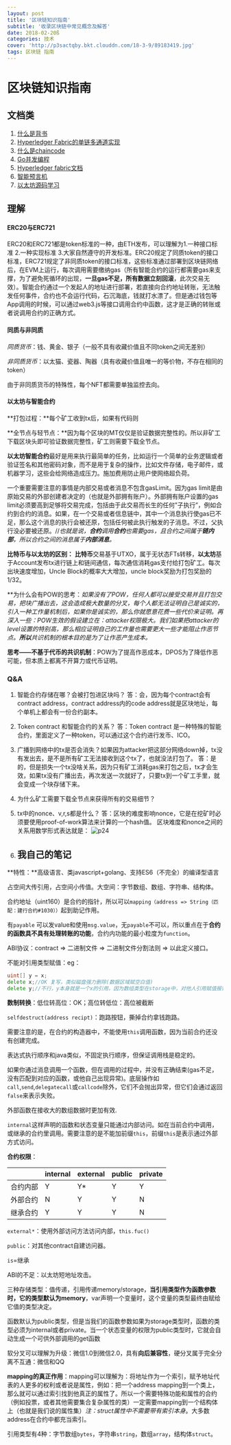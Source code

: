 ```yaml
---
layout: post
title: '区块链知识指南'
subtitle: '收录区块链中常见概念及解答'
date: 2018-02-20ß
categories: 技术
cover: 'http://p3sactqby.bkt.clouddn.com/18-3-9/89183419.jpg'
tags: 区块链 指南
---
```


# 区块链知识指南

## 文档类

1. [什么是背书](https://baijiahao.baidu.com/s?id=1587380849611281727&wfr=spider&for=pc)
2. [Hyperledger Fabric的单链多通道实现](http://blog.sina.com.cn/s/blog_16b6c12010102wjjs.html)
3. [什么是chaincode](https://www.cnblogs.com/zeyaries/p/7158027.html)
4. [Go并发编程](https://studygolang.com/articles/6012)
5. [Hyperledger fabric文档](http://blog.csdn.net/hejjiiee/article/details/53356206)
6. [智能预言机](http://www.8btc.com/smart-oralcle-codius)
7. [以太坊源码学习](http://www.cnblogs.com/baizx/p/6928622.html)


## 理解

<!--2018/3/8-->

#### ERC20与ERC721

ERC20和ERC721都是token标准的一种，由ETH发布，可以理解为1.一种接口标准 2.一种实现标准 3.大家自然遵守的开发标准。ERC20规定了同质token的接口标准，ERC721规定了非同质token的接口标准，这些标准通过部署到区块链网络后，在EVM上运行，每次调用需要缴纳gas（所有智能合约的运行都需要gas来支撑，为了避免死循环的出现，**一旦gas不足，所有数据立刻回滚**，此次交易无效）。智能合约通过一个发起人的地址进行部署，若直接向合约地址转账，无法触发任何事件，合约也不会运行代码，石沉海底，钱就打水漂了。但是通过钱包等App调用的时候，可以通过web3.js等接口调用合约中函数，这才是正确的转账或者说调用合约的正确方式。

#### 同质与非同质

*同质货币*：钱、黄金、银子（一般不具有收藏价值且不同token之间无差别）

*非同质货币*：以太猫、瓷器、陶器（具有收藏价值且唯一的等价物，不存在相同的token）

由于非同质货币的特殊性，每个NFT都需要单独监控去向。

<!--2018/3/9-->

#### 以太坊与智能合约

**打包过程：**每个矿工收到tx后，如果有代码则

**全节点与轻节点：**因为每个区块的MT仅仅是验证数据完整性的。所以非矿工下载区块头即可验证数据完整性，矿工则需要下载全节点。

**以太坊智能合约**最好是用来执行最简单的任务，比如运行一个简单的业务逻辑或者验证签名和其他密码对象，而不是用于复杂的操作，比如文件存储，电子邮件，或机器学习，这些会给网络造成压力。施加费用防止用户使网络超负荷。

一个重要需要注意的事情是内部交易或者消息不包含gasLimit。因为gas limit是由原始交易的外部创建者决定的（也就是外部拥有账户）。外部拥有账户设置的gas limit必须要高到足够将交易完成，包括由于此交易而长生的任何”子执行”，例如合约到合约的消息。如果，在一个交易或者信息链中，其中一个消息执行使gas已不足，那么这个消息的执行会被还原，包括任何被此执行触发的子消息。不过，父执行没必要被还原。//*也就是说，**合约**调用**合约**也需要gas，且合约之间属于**链内部**，所以合约之间的消息属于**内部消息**。*

**比特币与以太坊的区别：** **比特币**交易基于UTXO，属于无状态FTs转移，**以太坊**基于Account发布tx进行链上和链间通信，每次通信消耗gas支付给打包矿工。每次出块速度增加，Uncle Block的概率大大增加，uncle block奖励为打包奖励的1/32。

**为什么会有POW的思考：**如果没有了POW，任何人都可以接受交易并且打包交易，把块广播出去，这会造成极大数量的分叉，每个人都无法证明自己是诚实的，引入一种工作量机制后，如果你是诚实的，那么你就愿意花费一些代价来证明。再深入一些：POW生效的假设建立在：attacker权限极大。我们如果把attacker的level设置的特别高，那么相应证明自己的工作量也需要更大一些才能阻止作恶节点。**所以***共识机制的根本目的是为了让作恶产生成本。*

**思考——不基于代币的共识机制**：POW为了提高作恶成本，DPOS为了降低作恶可能，但本质上都离不开算力或代币证明。

### Q&A

1. 智能合约存储在哪？会被打包进区块吗？
答：会，因为每个contract会有contract address，contract address内的code address就是区块地址，每个单机上都会有一份合约副本。
2. Token contract 和智能合约的关系？
答：Token contract 是一种特殊的智能合约，里面定义了一种token，可以通过这个合约进行发币、ICO。
3. 广播到网络中的tx是否会消失？如果因为attacker把这部分网络down掉，tx没有发出去，是不是所有矿工无法接收到这个tx了，也就没法打包了。
答：是的，但是损失一个tx没啥关系，因为只有矿工消耗gas来打包之后，tx才会生效，如果tx没有广播出去，再次发送一次就好了，只要tx到一个矿工手里，就会变成一个块存储下来。
4. 为什么矿工需要下载全节点来获得所有的交易细节？
5. tx中的nonce、v,r,s都是什么？
答：区块的难度影响nonce，它是在挖矿时必须要使用proof-of-work算法来计算的一个hash值。
区块难度和nonce之间的关系用数学形式表达就是：
![p24](http://cdn.8btc.com/wp-content/uploads/2017/10/201710110607237530.png)

1. ## 我自己的笔记

**特性：**高级语言、类javascript+golang、支持ES6（不完全）的编译型语言

占空间大传引用，占空间小传值。大空间：字节数组、数组、字符串、结构体。

合约地址（uint160）是合约的指针，所以可以`mapping（address => String（匹配：建行合约#1030））`起到助记作用。

有`payable` 可以发value和使用`msg.value`，无`payable`不可以，所以重点在于**合约的函数具不具有处理转账的功能**，合约内功能的最小粒度为`function`。

ABI协议：contract => 二进制文件 => 二进制文件分割法则 => 以此定义接口。

<!--想法：竞技类区块链游戏（BRPG）开发，链上游戏，获得代币，良性循环，无充值游戏，让线上货币与线下货币进行交互，竞技激励模式（竞技游戏本身具有娱乐性，与养成类代币游戏严格区分，把游戏中的金币变成代币，玩家本身察觉不到，但是再在底层已经上链，游戏内货币具有价格波动，既具有投资价值也具有娱乐价值），甚至可以把contract概念变成套餐概念（一种玩家的投资）-->

不能对引用类型赋值：eg：

```go
uint[] y = x;
delete x;//OK 复写，类似磁盘强力删除(数据区域赋空白值)
delete y;//不行，y本身就是一个x的引用，因为数组类型在storage中，对他人引用赋值报错。
```

**数制转换**：低位转高位：OK；高位转低位：高位被截断

`selfdestruct(address recipt)`：跑路按钮，撕掉合约拿钱跑路。

需要注意的是，在合约的构造器中，不能使用`this`调用函数，因为当前合约还没有创建完成。

表达式执行顺序和java类似，不固定执行顺序，但保证调用栈是稳定的。

如果你通过消息调用一个函数，但在调用的过程中，并没有正确结束(gas不足，没有匹配到对应的函数，或他自己出现异常)。底层操作如`call`,`send`,`delegatecall`或`callcode`除外，它们不会抛出异常，但它们会通过返回`false`来表示失败。

外部函数在接收大的数组数据时更加有效.

`internal`这样声明的函数和状态变量只能通过内部访问。如在当前合约中调用，或继承的合约里调用。需要注意的是不能加前缀`this`，前缀`this`是表示通过外部方式访问。

**合约权限**：

|          | internal | external | public | private |
| :------- | -------- | -------- | ------ | ------- |
| 合约内部 | Y        | Y*       | Y      | Y       |
| 外部合约 | N        | Y        | Y      | N       |
| 继承合约 | Y        | Y        | Y      | N       |

`external*`：使用外部访问方法访问内部，`this.fuc()`

`public`：对其他contract自建访问器。

`is`=继承

ABI的不足：以太坊短地址攻击。

三种存储类型：值传递，引用传递memory/storage，**当引用类型作为函数参数时，它的类型默认为memory**，var声明一个变量时，这个变量的类型最终由赋给它值的类型决定。

函数默认为public类型，但是当我们的函数参数如果为storage类型时，函数的类型必须为internal或者private。当一个状态变量的权限为public类型时，它就会自动生成一个可供外部调用的get函数

软分叉可以理解为升级：微信1.0到微信2.0，具有**向后兼容性**，硬分叉属于完全分离不互通：微信和QQ

**mapping的真正作用**：mapping可以理解为：将地址作为一个索引，赋予地址代表的人更多的权利或者说是属性，例如：把一个address mapping到一个类上，那么就可以通过索引找到他真正的属性了。所以一个需要特殊功能和属性的合约（例如投票，或者其他需要集合复杂属性的类）一定需要mapping到一个结构体上（也就是我们说的属性集）*注：struct属性中不需要带有索引本身*。大多数address在合约中都充当索引。

引用类型有4种：字节数组`bytes`，字符串`string`，数组`array`，结构体`struct`。



